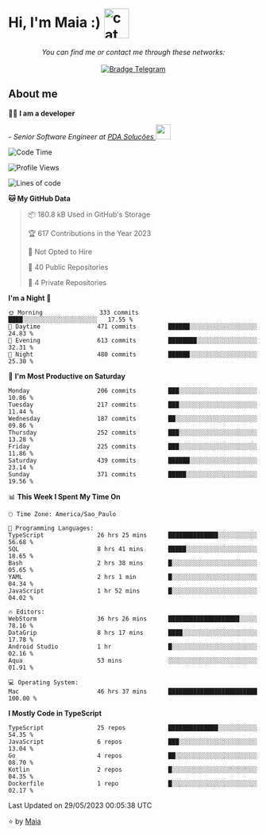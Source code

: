 <h1 align="left">Hi, I'm Maia :) 
<img src="https://emojis.slackmojis.com/emojis/images/1643509834/36299/black-cat.gif?1643509834" width="50" height="60" align="center"  alt="cat"/>
</h1>

<p align="center">
    <i>You can find me or contact me through these networks:</i>
    <br/><br/>
    <a href="https://t.me/mrootx" target="_blank">
        <img src="https://img.shields.io/badge/-Telegram-2CA5E0?logo=telegram&style=flat&logoColor=white" alt="Bradge Telegram" />
    </a>
</p>

## About me

:technologist: <strong>I am a developer</strong> <br>

<p><em> - Senior Software Engineer at <a href="https://pdasolucoes.com.br">PDA Soluções
</a><img src="https://media.giphy.com/media/WUlplcMpOCEmTGBtBW/giphy.gif" width="30"> 
</em></p>

<!--START_SECTION:waka-->
![Code Time](http://img.shields.io/badge/Code%20Time-2%2C676%20hrs%2048%20mins-blue)

![Profile Views](http://img.shields.io/badge/Profile%20Views-1-blue)

![Lines of code](https://img.shields.io/badge/From%20Hello%20World%20I%27ve%20Written-483.9%20thousand%20lines%20of%20code-blue)

**🐱 My GitHub Data** 

> 📦 180.8 kB Used in GitHub's Storage 
 > 
> 🏆 617 Contributions in the Year 2023
 > 
> 🚫 Not Opted to Hire
 > 
> 📜 40 Public Repositories 
 > 
> 🔑 4 Private Repositories 
 > 
**I'm a Night 🦉** 

```text
🌞 Morning                333 commits         ████░░░░░░░░░░░░░░░░░░░░░   17.55 % 
🌆 Daytime                471 commits         ██████░░░░░░░░░░░░░░░░░░░   24.83 % 
🌃 Evening                613 commits         ████████░░░░░░░░░░░░░░░░░   32.31 % 
🌙 Night                  480 commits         ██████░░░░░░░░░░░░░░░░░░░   25.30 % 
```
📅 **I'm Most Productive on Saturday** 

```text
Monday                   206 commits         ███░░░░░░░░░░░░░░░░░░░░░░   10.86 % 
Tuesday                  217 commits         ███░░░░░░░░░░░░░░░░░░░░░░   11.44 % 
Wednesday                187 commits         ██░░░░░░░░░░░░░░░░░░░░░░░   09.86 % 
Thursday                 252 commits         ███░░░░░░░░░░░░░░░░░░░░░░   13.28 % 
Friday                   225 commits         ███░░░░░░░░░░░░░░░░░░░░░░   11.86 % 
Saturday                 439 commits         ██████░░░░░░░░░░░░░░░░░░░   23.14 % 
Sunday                   371 commits         █████░░░░░░░░░░░░░░░░░░░░   19.56 % 
```


📊 **This Week I Spent My Time On** 

```text
🕑︎ Time Zone: America/Sao_Paulo

💬 Programming Languages: 
TypeScript               26 hrs 25 mins      ██████████████░░░░░░░░░░░   56.68 % 
SQL                      8 hrs 41 mins       █████░░░░░░░░░░░░░░░░░░░░   18.65 % 
Bash                     2 hrs 38 mins       █░░░░░░░░░░░░░░░░░░░░░░░░   05.65 % 
YAML                     2 hrs 1 min         █░░░░░░░░░░░░░░░░░░░░░░░░   04.34 % 
JavaScript               1 hr 52 mins        █░░░░░░░░░░░░░░░░░░░░░░░░   04.02 % 

🔥 Editors: 
WebStorm                 36 hrs 26 mins      ████████████████████░░░░░   78.16 % 
DataGrip                 8 hrs 17 mins       ████░░░░░░░░░░░░░░░░░░░░░   17.78 % 
Android Studio           1 hr                █░░░░░░░░░░░░░░░░░░░░░░░░   02.16 % 
Aqua                     53 mins             ░░░░░░░░░░░░░░░░░░░░░░░░░   01.91 % 

💻 Operating System: 
Mac                      46 hrs 37 mins      █████████████████████████   100.00 % 
```

**I Mostly Code in TypeScript** 

```text
TypeScript               25 repos            ██████████████░░░░░░░░░░░   54.35 % 
JavaScript               6 repos             ███░░░░░░░░░░░░░░░░░░░░░░   13.04 % 
Go                       4 repos             ██░░░░░░░░░░░░░░░░░░░░░░░   08.70 % 
Kotlin                   2 repos             █░░░░░░░░░░░░░░░░░░░░░░░░   04.35 % 
Dockerfile               1 repo              █░░░░░░░░░░░░░░░░░░░░░░░░   02.17 % 
```




 Last Updated on 29/05/2023 00:05:38 UTC
<!--END_SECTION:waka-->

⭐️ by [Maia](https://github.com/gabrielmaialva33/)


